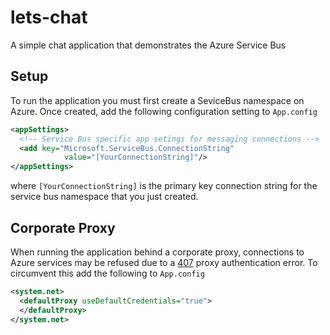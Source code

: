 # lets-chat
A simple chat application that demonstrates the Azure Service Bus

## Setup
To run the application you must first create a SeviceBus namespace on Azure. Once created, add the following configuration setting to `App.config`

```xml
<appSettings>
  <!-- Service Bus specific app setings for messaging connections -->
  <add key="Microsoft.ServiceBus.ConnectionString"
            value="[YourConnectionString]"/>
</appSettings>
```
where `[YourConnectionString]` is the primary key connection string for the service bus namespace that you just created.

## Corporate Proxy
When running the application behind a corporate proxy, connections to Azure services may be refused due to a [407](https://developer.mozilla.org/en-US/docs/Web/HTTP/Status) proxy authentication error. To circumvent this add the following to `App.config`

```xml
<system.net>
  <defaultProxy useDefaultCredentials="true">
  </defaultProxy>
</system.net>
```

